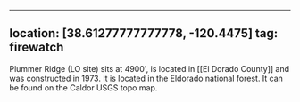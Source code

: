 
---
location: [38.61277777777778, -120.4475]
tag: firewatch
---

Plummer Ridge (LO site) sits at 4900', is located in [[El Dorado County]] and was constructed in 1973. It is located in the Eldorado national forest. It can be found on the Caldor USGS topo map.
